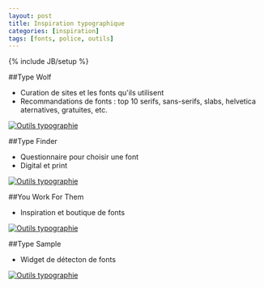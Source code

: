 ```yaml
---
layout: post
title: Inspiration typographique
categories: [inspiration]
tags: [fonts, police, outils]
---
```

{% include JB/setup %}

##Type Wolf
- Curation de sites et les fonts qu'ils utilisent
- Recommandations de fonts : top 10 serifs, sans-serifs, slabs, helvetica aternatives, gratuites, etc.

[![Outils typographie](http://haveidols.com/grabs/Screen%20Shot%202014-06-13%20at%2012.35.59.png)](http://www.typewolf.com)

##Type Finder
- Questionnaire pour choisir une font
- Digital et print

[![Outils typographie](http://haveidols.com/grabs/Screen%20Shot%202014-06-13%20at%2012.36.26.png)](http://www.type-finder.com)

##You Work For Them
- Inspiration et boutique de fonts

[![Outils typographie](http://haveidols.com/grabs/Screen%20Shot%202014-06-16%20at%2011.47.01.png)](http://www.youworkforthem.com)

##Type Sample
- Widget de détecton de fonts

[![Outils typographie](http://haveidols.com/grabs/Screen%20Shot%202014-06-13%20at%2012.36.45.png)](http://www.typesample.com)